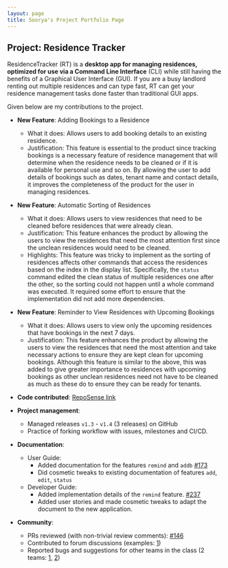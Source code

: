 ```yaml
---
layout: page
title: Soorya's Project Portfolio Page
---
```


## Project: Residence Tracker

ResidenceTracker (RT) is a **desktop app for managing residences, optimized for use via a Command Line Interface** (CLI) while still having the benefits of a Graphical User Interface (GUI). If you are a busy landlord renting out multiple residences and can type fast, RT can get your residence management tasks done faster than traditional GUI apps.

Given below are my contributions to the project.

* **New Feature**: Adding Bookings to a Residence
  * What it does: Allows users to add booking details to an existing residence.
  * Justification: This feature is essential to the product since tracking bookings is a necessary feature of residence management that will determine when the residence needs to be cleaned or if it is available for personal use and so on.
    By allowing the user to add details of bookings such as dates, tenant name and contact details, it improves the completeness of the product for the user in managing residences.
    
* **New Feature**: Automatic Sorting of Residences
  * What it does: Allows users to view residences that need to be cleaned before residences that were already clean.
  * Justification: This feature enhances the product by allowing the users to view the residences that need the most attention first since the unclean residences would need to be cleaned.
  * Highlights: This feature was tricky to implement as the sorting of residences affects other commands that access the residences based on the index in the display list. Specifically, the `status` command edited the clean status of multiple residences one after the other, so the sorting could not happen until a whole command was executed. It required some effort to ensure that the implementation did not add more dependencies.

* **New Feature**: Reminder to View Residences with Upcoming Bookings
  * What it does: Allows users to view only the upcoming residences that have bookings in the next 7 days.
  * Justification: This feature enhances the product by allowing the users to view the residences that need the most attention and take necessary actions to ensure they are kept clean for upcoming bookings.
    Although this feature is similar to the above, this was added to give greater importance to residences with upcoming bookings as other unclean residences need not have to be cleaned as much as these do to ensure they can be ready for tenants.

* **Code contributed**: [RepoSense link](https://nus-cs2103-ay2021s2.github.io/tp-dashboard/?search=vrsoorya&sort=groupTitle&sortWithin=title&timeframe=commit&mergegroup=&groupSelect=groupByRepos&breakdown=true&checkedFileTypes=docs~functional-code~test-code~other&since=2021-02-19&tabOpen=true&tabType=authorship&tabAuthor=VRSoorya&tabRepo=AY2021S2-CS2103-T16-3%2Ftp%5Bmaster%5D&authorshipIsMergeGroup=false&authorshipFileTypes=docs~functional-code~test-code~other&authorshipIsBinaryFileTypeChecked=false)

* **Project management**:
  * Managed releases `v1.3` - `v1.4` (3 releases) on GitHub
  * Practice of forking workflow with issues, milestones and CI/CD.

* **Documentation**:
  * User Guide:
    * Added documentation for the features `remind` and `addb` [\#173](https://github.com/AY2021S2-CS2103-T16-3/tp/pull/173/files)
    * Did cosmetic tweaks to existing documentation of features `add`, `edit`, `status`
  * Developer Guide:
    * Added implementation details of the `remind` feature. [\#237](https://github.com/AY2021S2-CS2103-T16-3/tp/pull/237/files)
    * Added user stories and made cosmetic tweaks to adapt the document to the new application.

* **Community**:
  * PRs reviewed (with non-trivial review comments): [\#146](https://github.com/AY2021S2-CS2103-T16-3/tp/pull/146)
  * Contributed to forum discussions (examples: [1](https://github.com/nus-cs2103-AY2021S2/forum/issues/110))
  * Reported bugs and suggestions for other teams in the class (2 teams: [1](https://github.com/vrsoorya/ped/issues), [2](https://github.com/vrsoorya/pe/issues))

